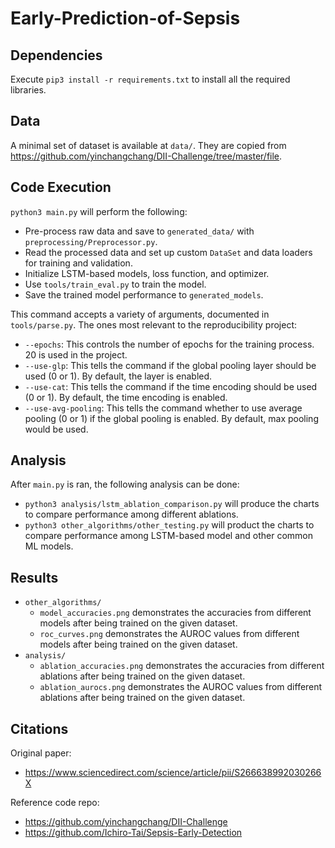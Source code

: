 # Early-Prediction-of-Sepsis

## Dependencies

Execute `pip3 install -r requirements.txt` to install all the required libraries.

## Data

A minimal set of dataset is available at `data/`. They are copied from https://github.com/yinchangchang/DII-Challenge/tree/master/file.

## Code Execution
`python3 main.py` will perform the following:
- Pre-process raw data and save to `generated_data/` with `preprocessing/Preprocessor.py`.
- Read the processed data and set up custom `DataSet` and data loaders for training and validation.
- Initialize LSTM-based models, loss function, and optimizer.
- Use `tools/train_eval.py` to train the model.
- Save the trained model performance to `generated_models`.

This command accepts a variety of arguments, documented in `tools/parse.py`. The ones most relevant to the reproducibility project:
- `--epochs`: This controls the number of epochs for the training process. 20 is used in the project.
- `--use-glp`: This tells the command if the global pooling layer should be used (0 or 1). By default, the layer is enabled.
- `--use-cat`: This tells the command if the time encoding should be used (0 or 1). By default, the time encoding is enabled.
- `--use-avg-pooling`: This tells the command whether to use average pooling (0 or 1) if the global pooling is enabled. By default, max pooling would be used.

## Analysis
After `main.py` is ran, the following analysis can be done:
- `python3 analysis/lstm_ablation_comparison.py` will produce the charts to compare performance among different ablations.
- `python3 other_algorithms/other_testing.py` will product the charts to compare performance among LSTM-based model and other common ML models.

## Results
- `other_algorithms/`
    - `model_accuracies.png` demonstrates the accuracies from different models after being trained on the given dataset.
    - `roc_curves.png` demonstrates the AUROC values from different models after being trained on the given dataset.
- `analysis/`
    - `ablation_accuracies.png` demonstrates the accuracies from different ablations after being trained on the given dataset.
    - `ablation_aurocs.png` demonstrates the AUROC values from different ablations after being trained on the given dataset.

## Citations

Original paper:
- https://www.sciencedirect.com/science/article/pii/S266638992030266X

Reference code repo:
- https://github.com/yinchangchang/DII-Challenge
- https://github.com/Ichiro-Tai/Sepsis-Early-Detection

